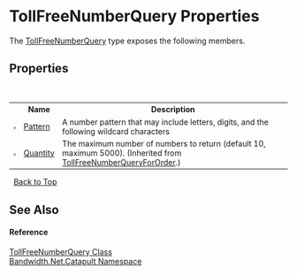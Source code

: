 ﻿# TollFreeNumberQuery Properties
 

The <a href ="T_Bandwidth_Net_Catapult_TollFreeNumberQuery.md">TollFreeNumberQuery</a> type exposes the following members.


## Properties
&nbsp;<table><tr><th></th><th>Name</th><th>Description</th></tr><tr><td>![Public property](media/pubproperty.gif "Public property")</td><td><a href ="P_Bandwidth_Net_Catapult_TollFreeNumberQuery_Pattern.md">Pattern</a></td><td>
A number pattern that may include letters, digits, and the following wildcard characters</td></tr><tr><td>![Public property](media/pubproperty.gif "Public property")</td><td><a href ="P_Bandwidth_Net_Catapult_TollFreeNumberQueryForOrder_Quantity.md">Quantity</a></td><td>
The maximum number of numbers to return (default 10, maximum 5000).
 (Inherited from <a href ="T_Bandwidth_Net_Catapult_TollFreeNumberQueryForOrder.md">TollFreeNumberQueryForOrder</a>.)</td></tr></table>&nbsp;
<a href="#tollfreenumberquery-properties">Back to Top</a>

## See Also


#### Reference
<a href ="T_Bandwidth_Net_Catapult_TollFreeNumberQuery.md">TollFreeNumberQuery Class</a><br /><a href ="N_Bandwidth_Net_Catapult.md">Bandwidth.Net.Catapult Namespace</a><br />